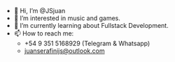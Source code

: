 - 👋 Hi, I’m @JSjuan
- 👀 I’m interested in music and games.
- 🌱 I’m currently learning about Fullstack Development.
- 📫 How to reach me:
    - +54 9 351 5168929 (Telegram & Whatsapp)
    - juanserafinijs@outlook.com
   

<!---
JSjuan/JSjuan is a ✨ special ✨ repository because its `README.md` (this file) appears on your GitHub profile.
You can click the Preview link to take a look at your changes.
--->
